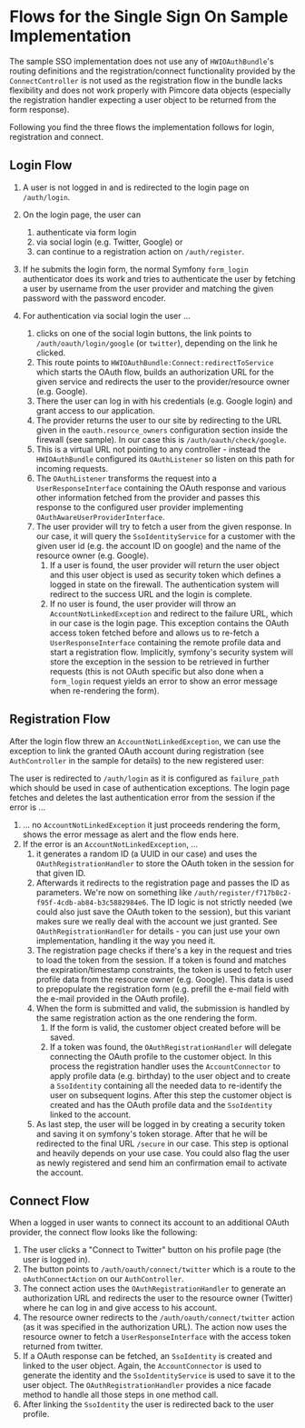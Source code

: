 # Flows for the Single Sign On Sample Implementation 

The sample SSO implementation does not use any of `HWIOAuthBundle`'s routing definitions and the registration/connect 
functionality provided by the `ConnectController` is not used as the registration flow in the bundle lacks flexibility 
and does not work properly with Pimcore data objects (especially the registration handler expecting a user object to 
be returned from the form response).

Following you find the three flows the implementation follows for login, registration and connect. 

## Login Flow

1) A user is not logged in and is redirected to the login page on `/auth/login`.

2) On the login page, the user can 
    1) authenticate via form login
    2) via social login (e.g. Twitter, Google) or 
    3) can continue to a registration action on `/auth/register`.
   
3) If he submits the login form, the normal Symfony `form_login` authenticator does its work and tries to authenticate
   the user by fetching a user by username from the user provider and matching the given password with the password encoder.
   
4) For authentication via social login the user ... 
    1) clicks on one of the social login buttons, the link points to `/auth/oauth/login/google` (or `twitter`), depending
       on the link he clicked. 
    2) This route points to `HWIOAuthBundle:Connect:redirectToService` which starts the OAuth flow, builds an authorization 
       URL for the given service and redirects the user to the provider/resource owner (e.g. Google). 
    3) There the user can log in with his credentials (e.g. Google login) and grant access to our application.
    4) The provider returns the user to our site by redirecting to the URL given in the `oauth.resource_owners` configuration 
       section inside the firewall (see sample). In our case this is `/auth/oauth/check/google`. 
    5) This is a virtual URL not pointing to any controller - instead the `HWIOAuthBundle` configured its `OAuthListener` 
       so listen on this path for incoming requests.
    6) The `OAuthListener` transforms the request into a `UserResponseInterface` containing the OAuth response and various other
       information fetched from the provider and passes this response to the configured user provider implementing 
      `OAuthAwareUserProviderInterface`.
    7) The user provider will try to fetch a user from the given response. In our case, it will query the `SsoIdentityService`
       for a customer with the given user id (e.g. the account ID on google) and the name of the resource owner (e.g. Google).
        1) If a user is found, the user provider will return the user object and this user object is used as security token which
           defines a logged in state on the firewall. The authentication system will redirect to the success URL and the login 
           is complete.
        2) If no user is found, the user provider will throw an `AccountNotLinkedException` and redirect to the failure URL, 
           which in our case is the login page. This exception contains the OAuth access token fetched before and allows us 
           to re-fetch a `UserResponseInterface` containing the remote profile data and start a registration flow. 
           Implicitly, symfony's security system will store the exception in the session to be 
           retrieved in further requests (this is not OAuth specific but also done when a `form_login` request yields an 
           error to show an error message when re-rendering the form).  


## Registration Flow
   
After the login flow threw an `AccountNotLinkedException`, we can use the exception to link the granted OAuth account
during registration (see `AuthController` in the sample for details) to the new registered user:

The user is redirected to `/auth/login` as it is configured as `failure_path` which should be used in case of authentication 
exceptions. The login page fetches and deletes the last authentication error from the session if the error is ... 
1) ... no `AccountNotLinkedException` it just proceeds rendering the form, shows the error message as alert and the flow ends here.
2) If the error is an `AccountNotLinkedException`, ...
    1) it generates a random ID (a UUID in our case) and uses the `OAuthRegistrationHandler` to store the OAuth token in 
       the session for that given ID. 
    2) Afterwards it redirects to the registration page and passes the ID as parameters. We're now on something like 
       `/auth/register/f717b8c2-f95f-4cdb-ab84-b3c5882984e6`. The ID logic is not strictly needed (we could also just 
       save the OAuth token to the session), but this variant makes sure we really deal with the account we just granted. 
       See `OAuthRegistrationHandler` for details - you can just use your own implementation, handling it the way you need it.
    3) The registration page checks if there's a key in the request and tries to load the token from the session. If a token 
       is found and matches the expiration/timestamp constraints, the token is used to fetch user profile data from the resource
       owner (e.g. Google). This data is used to prepopulate the registration form (e.g. prefill the e-mail field with the e-mail
       provided in the OAuth profile).
    4) When the form is submitted and valid, the submission is handled by the same registration action as the one rendering the
       form. 
        1) If the form is valid, the customer object created before will be saved. 
        2) If a token was found, the `OAuthRegistrationHandler` will delegate connecting the OAuth profile to the customer object. 
           In this process the registration handler uses the `AccountConnector` to apply profile data (e.g. birthday) to 
           the user object and to create a `SsoIdentity` containing all the needed data to re-identify the user on 
           subsequent logins. After this step the customer object is created and has the OAuth profile data and the `SsoIdentity` 
           linked to the account. 
    5) As last step, the user will be logged in by creating a security token and saving it on symfony's token storage. After that
       he will be redirected to the final URL `/secure` in our case. This step is optional and heavily depends on your use case. You could also flag the user as newly registered and send him an confirmation email to activate the account.


## Connect Flow
   
When a logged in user wants to connect its account to an additional OAuth provider, the connect flow looks like the following:

1) The user clicks a "Connect to Twitter" button on his profile page (the user is logged in).
2) The button points to `/auth/oauth/connect/twitter` which is a route to the `oAuthConnectAction` on our `AuthController`. 
3) The connect action uses the `OAuthRegistrationHandler` to generate an authorization URL and redirects the user to the
   resource owner (Twitter) where he can log in and give access to his account.
4) The resource owner redirects to the `/auth/oauth/connect/twitter` action (as it was specified in the authorization URL).
   The action now uses the resource owner to fetch a `UserResponseInterface` with the access token returned from twitter.
5) If a OAuth response can be fetched, an `SsoIdentity` is created and linked to the user object. Again, the `AccountConnector` 
   is used to generate the identity and the `SsoIdentityService` is used to save it to
   the user object. The `OAuthRegistrationHandler` provides a nice facade method to handle all those steps in one method
   call.
6) After linking the `SsoIdentity` the user is redirected back to the user profile.

